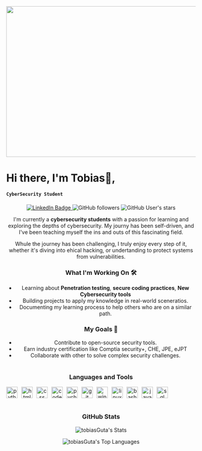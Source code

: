 <div id="header" align="center">
  <img src="https://media2.giphy.com/media/v1.Y2lkPTc5MGI3NjExY3RicHB0eHV0emljY3V5anpxOTNrMW9pMTllOHVlNTkzZ2E5bjY0aiZlcD12MV9pbnRlcm5hbF9naWZfYnlfaWQmY3Q9Zw/ipSxOKG8vJyrGCMaIn/giphy.gif" width="700" height="400"/>
</div>

<h1>Hi there, I'm Tobias👋,</h1> 

**`CyberSecurity Student`**

<div id="badges" style="text-align: center; margin-top: 20px;">
  <a href="https://www.linkedin.com/in/tobias-a-3a620627b/" target="_blank">
    <img src="https://img.shields.io/badge/LinkedIn-blue?style=for-the-badge&logo=linkedin&logoColor=white" alt="LinkedIn Badge"/>
  </a>
  <img alt="GitHub followers" src="https://img.shields.io/github/followers/tobiasGuta?style=for-the-badge">
  <img alt="GitHub User's stars" src="https://img.shields.io/github/stars/tobiasGuta?style=for-the-badge">





I'm currently a **cybersecurity students** with a passion for learning and exploring the depths of cybersecurity. My journy has been self-driven, and I've been teaching myself the ins and outs of this fascinating field.

Whule the journey has been challenging, I truly enjoy every step of it, whether it's diving into ehical hacking, or undertanding to protect systems from vulnerabilities.

### What I'm Working On 🛠️
- Learning about **Penetration testing**, **secure coding practices**, **New Cybersecurity tools**
- Building projects to apply my knowledge in real-world sceneratios.
- Documenting my learning process to help others who are on a similar path.

### My Goals 🎯

-  Contribute to open-source security tools.
-  Earn industry certification like Comptia security+, CHE, JPE, eJPT
-  Collaborate with other to solve complex security challenges.

#

### Languages and Tools

<div style="display: flex; align-items: center; gap: 10px;">
  <img alt="python" width="30px" src="https://cdn.jsdelivr.net/gh/devicons/devicon@latest/icons/python/python-original.svg" />
  <img alt="html" width="30px" src="https://cdn.jsdelivr.net/gh/devicons/devicon@latest/icons/html5/html5-original.svg" />
  <img alt="css" width="30px" src="https://cdn.jsdelivr.net/gh/devicons/devicon@latest/icons/css3/css3-original.svg" />
  <img alt="code" width="30px" src="https://cdn.jsdelivr.net/gh/devicons/devicon@latest/icons/vscode/vscode-original.svg" />
  <img alt="pycharm" width="30px" src="https://cdn.jsdelivr.net/gh/devicons/devicon@latest/icons/pycharm/pycharm-original.svg" />
  <img alt="git" width="30px" src="https://cdn.jsdelivr.net/gh/devicons/devicon@latest/icons/git/git-original.svg" />
  <img alt="windows" width="30px" src="https://cdn.jsdelivr.net/gh/devicons/devicon@latest/icons/windows11/windows11-original.svg" />
  <img alt="linux" width="30px" src="https://cdn.jsdelivr.net/gh/devicons/devicon@latest/icons/linux/linux-original.svg" />
  <img alt="bash" width="30px" src="https://cdn.jsdelivr.net/gh/devicons/devicon@latest/icons/bash/bash-original.svg" />
  <img alt="javascript" width="30px" src="https://cdn.jsdelivr.net/gh/devicons/devicon@latest/icons/javascript/javascript-original.svg" />
  <img alt="sql" width="30px" src="https://cdn.jsdelivr.net/gh/devicons/devicon@latest/icons/azuresqldatabase/azuresqldatabase-original.svg" />
</div>

#

### GitHub Stats

![tobiasGuta's Stats](https://github-readme-stats.vercel.app/api?username=tobiasGuta&theme=nord&show_icons=true&hide_border=true&count_private=true)


![tobiasGuta's Top Languages](https://github-readme-stats.vercel.app/api/top-langs/?username=tobiasGuta&theme=nord&show_icons=true&hide_border=true&layout=compact)



          
          
          





